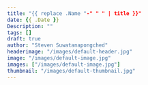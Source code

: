 ```yaml
---
title: "{{ replace .Name "-" " " | title }}"
date: {{ .Date }}
Description: ""
tags: []
draft: true
author: "Steven Suwatanapongched"
headerimage: "/images/default-header.jpg"
image: "/images/default-image.jpg"
images: ["/images/default-image.jpg"]
thumbnail: "/images/default-thumbnail.jpg"
---
```

